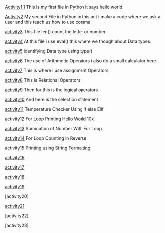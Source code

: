 [Activity1.1](https://github.com/JohnAxel04/ITCS102-FUNDAMENTALS-PROGRAMMING-PYTHON/blob/cc71aa0eb0fd38367567aa55efcb22c7b393cae8/Activity1.1.py)
This is my first file in Python it says hello world.

[Activity2](https://github.com/JohnAxel04/ITCS102-FUNDAMENTALS-PROGRAMMING-PYTHON/blob/85a4dd1d7ba0199c8c571433ed095991cd150fca/Activity2.py)
My second File in Python in this act i make a code where we ask a user and this teach us how to use comma.

[activity3](https://github.com/JohnAxel04/ITCS102-FUNDAMENTALS-PROGRAMMING-PYTHON/blob/f799656fd0ef98e0b8904a441e72a81b9ce0e133/activity3.py)
This file len() count the letter or number.

[activity4](https://github.com/JohnAxel04/ITCS102-FUNDAMENTALS-PROGRAMMING-PYTHON/blob/0a09579c4837a26c356b6c32c775fc4277256af7/activity4.py)
At this file i use eval() this where we though about Data types.

[activity5](https://github.com/JohnAxel04/ITCS102-FUNDAMENTALS-PROGRAMMING-PYTHON/blob/bd3d6a37ed27964ae2ac3666e1732e3e0c62c5ae/activity5.py)
identifying Data type using type()

[activity6](https://github.com/JohnAxel04/ITCS102-FUNDAMENTALS-PROGRAMMING-PYTHON/blob/17f6019733925d440e48f40bea244372e52c5c24/activity6.py)
The use of Arithmetic Operators i also do a small calculator here

[activity7](https://github.com/JohnAxel04/ITCS102-FUNDAMENTALS-PROGRAMMING-PYTHON/blob/17f6019733925d440e48f40bea244372e52c5c24/activity7.py)
This is where i use assignment Operators

[activity8](https://github.com/JohnAxel04/ITCS102-FUNDAMENTALS-PROGRAMMING-PYTHON/blob/17f6019733925d440e48f40bea244372e52c5c24/activity8.py)
This is Relational Operators

[activity9](https://github.com/JohnAxel04/ITCS102-FUNDAMENTALS-PROGRAMMING-PYTHON/blob/17f6019733925d440e48f40bea244372e52c5c24/activity9.py)
Then for this is the logical operators

[activity10](https://github.com/JohnAxel04/ITCS102-FUNDAMENTALS-PROGRAMMING-PYTHON/blob/17f6019733925d440e48f40bea244372e52c5c24/activity10.py)
And here is the selection statement

[activity11](https://github.com/JohnAxel04/ITCS102-FUNDAMENTALS-PROGRAMMING-PYTHON/blob/67bd054deb2b3363fa3d6db688b98ec84f61885a/Activity11.py)
Temperature Checker Using If else Elif

[activity12](https://github.com/JohnAxel04/ITCS102-FUNDAMENTALS-PROGRAMMING-PYTHON/blob/67bd054deb2b3363fa3d6db688b98ec84f61885a/Activity12.py)
For Loop Printing Hello World 10x

[activity13](https://github.com/JohnAxel04/ITCS102-FUNDAMENTALS-PROGRAMMING-PYTHON/blob/67bd054deb2b3363fa3d6db688b98ec84f61885a/Activity13.py)
Summation of Number With For Loop

[activity14](https://github.com/JohnAxel04/ITCS102-FUNDAMENTALS-PROGRAMMING-PYTHON/blob/67bd054deb2b3363fa3d6db688b98ec84f61885a/Activity14.py)
For Loop Counting in Reverse

[activity15](https://github.com/JohnAxel04/ITCS102-FUNDAMENTALS-PROGRAMMING-PYTHON/blob/67bd054deb2b3363fa3d6db688b98ec84f61885a/Activity15.py)
Printing using String Formatting

[activity16](https://github.com/JohnAxel04/ITCS102-FUNDAMENTALS-PROGRAMMING-PYTHON/blob/67bd054deb2b3363fa3d6db688b98ec84f61885a/Activity16.py)

[activity17](https://github.com/JohnAxel04/ITCS102-FUNDAMENTALS-PROGRAMMING-PYTHON/blob/67bd054deb2b3363fa3d6db688b98ec84f61885a/Activity17.py)

[activity18](https://github.com/JohnAxel04/ITCS102-FUNDAMENTALS-PROGRAMMING-PYTHON/blob/67bd054deb2b3363fa3d6db688b98ec84f61885a/Activity18.py)

[activity19](https://github.com/JohnAxel04/ITCS102-FUNDAMENTALS-PROGRAMMING-PYTHON/blob/67bd054deb2b3363fa3d6db688b98ec84f61885a/Activity19.py)

[activity20]

[activity21](https://github.com/JohnAxel04/ITCS102-FUNDAMENTALS-PROGRAMMING-PYTHON/blob/67bd054deb2b3363fa3d6db688b98ec84f61885a/Activity21.py)

[activity22]

[activity23]
